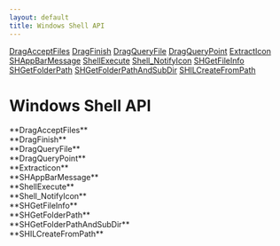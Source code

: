 ```yaml
---
layout: default
title: Windows Shell API
---
```


<div class="sidenav">

<div markdown="1">

[DragAcceptFiles](#dragacceptfiles)
[DragFinish](#dragfinish)
[DragQueryFile](#dragqueryfile)
[DragQueryPoint](#dragquerypoint)
[ExtractIcon](#extracticon)
[SHAppBarMessage](#shappbarmessage)
[ShellExecute](#shellexecute)
[Shell_NotifyIcon](#shell_notifyicon)
[SHGetFileInfo](#shgetfileinfo)
[SHGetFolderPath](#shgetfolderpath)
[SHGetFolderPathAndSubDir](#shgetfolderpathandsubdir)
[SHILCreateFromPath](#shilcreatefrompath)

</div>

</div>


<div class="right_main">

<div markdown="1">



Windows Shell API
====================

<SECTION ID="dragacceptfiles"></SECTION>
**DragAcceptFiles**


<SECTION ID="dragfinish"></SECTION>
**DragFinish**


<SECTION ID="dragqueryfile"></SECTION>
**DragQueryFile**


<SECTION ID="dragquerypoint"></SECTION>
**DragQueryPoint**


<SECTION ID="extracticon"></SECTION>
**Extracticon**


<SECTION ID="shappbarmessage"></SECTION>
**SHAppBarMessage**


<SECTION ID="shellexecute"></SECTION>
**ShellExecute**


<SECTION ID="shell_notifyicon"></SECTION>
**Shell_NotifyIcon**


<SECTION ID="shgetfileinfo"></SECTION>
**SHGetFileInfo**


<SECTION ID="shgetfolderpath"></SECTION>
**SHGetFolderPath**


<SECTION ID="shgetfolderpathandsubdir"></SECTION>
**SHGetFolderPathAndSubDir**


<SECTION ID="shilcreatefrompath"></SECTION>
**SHILCreateFromPath**

</div>

</div>
